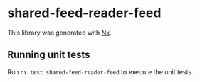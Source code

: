 # shared-feed-reader-feed

This library was generated with [Nx](https://nx.dev).

## Running unit tests

Run `nx test shared-feed-reader-feed` to execute the unit tests.
